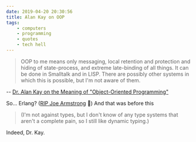 ```yaml
---
date: 2019-04-20 20:30:56
title: Alan Kay on OOP
tags:
    - computers
    - programming
    - quotes
    - tech hell
---
```


> OOP to me means only messaging, local retention and protection and hiding of state-process, and extreme late-binding of all things. It can be done in Smalltalk and in LISP. There are possibly other systems in which this is possible, but I'm not aware of them.

-- [Dr. Alan Kay on the Meaning of "Object-Oriented Programming"](http://userpage.fu-berlin.de/~ram/pub/pub_jf47ht81Ht/doc_kay_oop_en)

So... Erlang? ([RIP Joe Armstrong](https://news.ycombinator.com/item?id=19708792) 🙏) And that was before this

> (I'm not against types, but I don't know of any type systems that aren't a complete pain, so I still like dynamic typing.)

Indeed, Dr. Kay.
